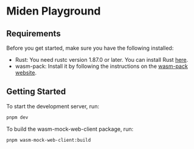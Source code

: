 # Miden Playground

## Requirements

Before you get started, make sure you have the following installed:

- Rust: You need rustc version 1.87.0 or later. You can install Rust [here](https://www.rust-lang.org/tools/install).
- wasm-pack: Install it by following the instructions on the [wasm-pack website](https://rustwasm.github.io/wasm-pack/installer/).

## Getting Started

To start the development server, run:

```bash
pnpm dev
```

To build the wasm-mock-web-client package, run:

```bash
pnpm wasm-mock-web-client:build
```
